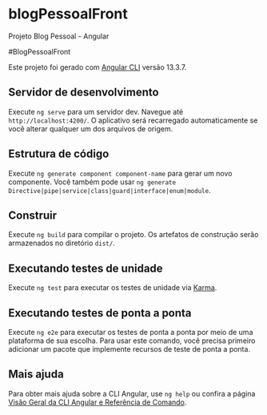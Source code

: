 # blogPessoalFront
Projeto Blog Pessoal - Angular

#BlogPessoalFront

Este projeto foi gerado com [Angular CLI](https://github.com/angular/angular-cli) versão 13.3.7.

## Servidor de desenvolvimento

Execute `ng serve` para um servidor dev. Navegue até `http://localhost:4200/`. O aplicativo será recarregado automaticamente se você alterar qualquer um dos 
arquivos de origem.

## Estrutura de código

Execute `ng generate component component-name` para gerar um novo componente. Você também pode usar 
`ng generate Directive|pipe|service|class|guard|interface|enum|module`.

## Construir

Execute `ng build` para compilar o projeto. Os artefatos de construção serão armazenados no diretório `dist/`.

## Executando testes de unidade

Execute `ng test` para executar os testes de unidade via [Karma](https://karma-runner.github.io).

## Executando testes de ponta a ponta

Execute `ng e2e` para executar os testes de ponta a ponta por meio de uma plataforma de sua escolha. Para usar este comando, 
você precisa primeiro adicionar um pacote que implemente recursos de teste de ponta a ponta.

## Mais ajuda

Para obter mais ajuda sobre a CLI Angular, use `ng help` ou confira a página [Visão Geral da CLI Angular e Referência de Comando](https://angular.io/cli).
